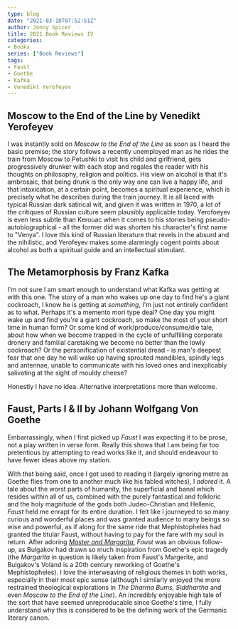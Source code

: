 ```yaml
---
type: blog
date: "2021-03-18T07:52:51Z"
author: Jonny Spicer
title: 2021 Book Reviews IV
categories:
- Books
series: ["Book Reviews"]
tags:
- Faust
- Goethe
- Kafka
- Venedikt Yerofeyev
---
```

## Moscow to the End of the Line by Venedikt Yerofeyev

I was instantly sold on *Moscow to the End of the Line* as soon as I heard the basic premise; the story follows a recently unemployed man as he rides the train from Moscow to Petushki
to visit his child and girlfriend, gets progressively drunker with each stop and regales the reader with his thoughts on philosophy, religion and politics. His view on alcohol is that
it's ambrosaic, that being drunk is the only way one can live a happy life, and that intoxication, at a certain point, becomes a spiritual experience, which is precisely what he
describes during the train journey. It is all laced with typical Russian dark satirical wit, and given it was written in 1970, a lot of the critiques of Russian culture seem plausibly
applicable today. Yerofoeyev is even less subtle than Kerouac when it comes to his stories being pseudo-autobiographical - all the former did was shorten his character's first name to
"Venya". I love this kind of Russian literature that revels in the absurd and the nihilistic, and Yerofeyev makes some alarmingly cogent points about alcohol as both a spiritual guide
and an intellectual stimulant.

## The Metamorphosis by Franz Kafka

I'm not sure I am smart enough to understand what Kafka was getting at with this one. The story of a man who wakes up one day to find he's a giant cockroach, I know he is getting
at *something*, I'm just not entirely confident as to what. Perhaps it's a memento mori type deal? One day you might wake up and find you're a giant cockroach, so make the most of
your short time in human form? Or some kind of work/produce/consume/die tale, about how when we become trapped in the cycle of unfulfilling corporate dronery and familial caretaking
we become no better than the lowly cockroach? Or the personification of existential dread - is man's deepest fear that one day he will wake up having sprouted mandibles, spindly legs
and antennae, unable to communicate with his loved ones and inexplicably salivating at the sight of mouldy cheese?

Honestly I have no idea. Alternative interpretations more than welcome.

## Faust, Parts I & II by Johann Wolfgang Von Goethe

Embarrassingly, when I first picked up *Faust* I was expecting it to be prose, not a play written in verse form. Really this shows that I am being far too pretentious by attempting to
read works like it, and should endeavour to have fewer ideas above my station.

With that being said, once I got used to reading it (largely ignoring metre as Goethe flies from one to another much like his fabled witches), I *adored* it. A tale about the worst
parts of humanity, the superficial and banal which resides within all of us, combined with the purely fantastical and folkloric and the holy magnitude of the gods both Judeo-Christian
and Hellenic, *Faust* held me enrapt for its entire duration. I felt like I journeyed to so many curious and wonderful places and was granted audience to many beings so wise and
powerful, as if along for the same ride that Mephistopheles had granted the titular Faust, without having to pay for the fare with my soul in return. After adoring [*Master and Margarita*,](/blog/book-reviews-the-master-and-margarita-by-mikhail-bulgakov) *Faust* was an obvious follow-up, as Bulgakov had drawn so much inspiration from Goethe's epic
tragedy (the *Margarita* in question is likely taken from Faust's Margerite, and Bulgakov's Voland is a 20th century reworking of Goethe's Mephistopheles). I love the interweaving of
religious themes in both works, especially in their most epic sense (although I similarly enjoyed the more restrained theological explorations in *The Dharma Bums, Siddhartha* and
even *Moscow to the End of the Line*). An incredibly enjoyable high tale of the sort that have seemed unreproducable since Goethe's time, I fully understand why this is considered to
be the defining work of the Germanic literary canon. 
